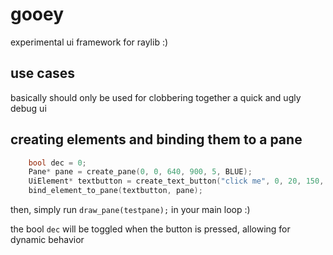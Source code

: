 # gooey
experimental ui framework for raylib :)

## use cases

basically should only be used for clobbering together a quick and ugly debug ui

## creating elements and binding them to a pane 

```c
    bool dec = 0;
    Pane* pane = create_pane(0, 0, 640, 900, 5, BLUE);
    UiElement* textbutton = create_text_button("click me", 0, 20, 150, 50, 25, DARKGRAY, RED, &dec);
    bind_element_to_pane(textbutton, pane);
```

then, simply run `draw_pane(testpane);` in your main loop :)

the bool `dec` will be toggled when the button is pressed, allowing for dynamic behavior

